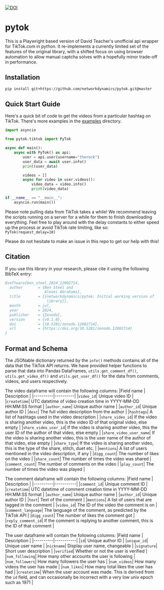 
[![DOI](https://zenodo.org/badge/555492190.svg)](https://zenodo.org/doi/10.5281/zenodo.12802713)

# pytok

This is a Playwright based version of David Teacher's unofficial api wrapper for TikTok.com in python. It re-implements a currently limited set of the features of the original library, with a shifted focus on using browser automation to allow manual captcha solves with a hopefully minor trade-off in performance.

## Installation

```bash
pip install git+https://github.com/networkdynamics/pytok.git@master
```

## Quick Start Guide

Here's a quick bit of code to get the videos from a particular hashtag on TikTok. There's more examples in the [examples](https://github.com/networkdynamics/pytok/tree/master/examples) directory.

```py
import asyncio

from pytok.tiktok import PyTok

async def main():
    async with PyTok() as api:
        user = api.user(username="therock")
        user_data = await user.info()
        print(user_data)

        videos = []
        async for video in user.videos():
            video_data = video.info()
            print(video_data)

if __name__ == "__main__":
    asyncio.run(main())
```


Please note pulling data from TikTok takes a while! We recommend leaving the scripts running on a server for a while for them to finish downloading everything. Feel free to play around with the delay constants to either speed up the process or avoid TikTok rate limiting, like so: `PyTok(request_delay=10)`

Please do not hesitate to make an issue in this repo to get our help with this!

## Citation

If you use this library in your research, please cite it using the following BibTeX entry:

```bibtex
@software{ben_steel_2024_12802714,
  author       = {Ben Steel and
                  Alexei Abrahams},
  title        = {{networkdynamics/pytok: Initial working version of 
                   library}},
  month        = jul,
  year         = 2024,
  publisher    = {Zenodo},
  version      = {v0.1.0},
  doi          = {10.5281/zenodo.12802714},
  url          = {https://doi.org/10.5281/zenodo.12802714}
}
```

## Format and Schema

The JSONable dictionary returned by the `info()` methods contains all of the data that the TikTok API returns. We have provided helper functions to parse that data into Pandas DataFrames, `utils.get_comment_df()`, `utils.get_video_df()` and `utils.get_user_df()` for the data from comments, videos, and users respectively.

The video dataframe will contain the following columns:
|Field name | Description |
|----------|----------|
|`video_id`| Unique video ID |
|`createtime`| UTC datetime of video creation time in YYYY-MM-DD HH:MM:SS format |
|`author_name`| Unique author name |
|`author_id`| Unique author ID |
|`desc`| The full video description from the author |
|`hashtags`| A list of hashtags used in the video description |
|`share_video_id`| If the video is sharing another video, this is the video ID of that original video, else empty |
|`share_video_user_id`| If the video is sharing another video, this the user ID of the author of that video, else empty |
|`share_video_user_name`| If the video is sharing another video, this is the user name of the author of that video, else empty |
|`share_type`| If the video is sharing another video, this is the type of the share, stitch, duet etc. |
|`mentions`| A list of users mentioned in the video description, if any |
|`digg_count`| The number of likes on the video |
|`share_count`| The number of times the video was shared |
|`comment_count`| The number of comments on the video |
|`play_count`| The number of times the video was played |

The comment dataframe will contain the following columns:
|Field name | Description |
|----------|-----------|
|`comment_id`| Unique comment ID |
|`createtime`| UTC datetime of comment creation time in YYYY-MM-DD HH:MM:SS format |
|`author_name`| Unique author name |
|`author_id`| Unique author ID |
|`text`| Text of the comment |
|`mentions`| A list of users that are tagged in the comment |
|`video_id`| The ID of the video the comment is on |
|`comment_language`| The language of the comment, as predicted by the TikTok API |
|`digg_count`| The number of likes the comment got |
|`reply_comment_id`| If the comment is replying to another comment, this is the ID of that comment |

The user dataframe will contain the following columns:
|Field name | Description |
|----------|-----------|
|`id`| Unique author ID |
|`unique_id`| Unique user name |
|`nickname`| Display user name, changeable |
|`signature`| Short user description |
|`verified`| Whether or not the user is verified |
|`num_following`| How many other accounts the user is following |
|`num_followers`| How many followers the user has |
|`num_videos`| How many videos the user has made |
|`num_likes`| How many total likes the user has had |
|`createtime`| When the user account was made. This is derived from the `id` field, and can occasionally be incorrect with a very low unix epoch such as 1971 |


